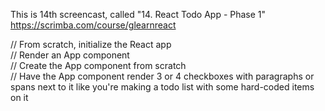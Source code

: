 This is 14th screencast, called "14. React Todo App - Phase 1"<br />
https://scrimba.com/course/glearnreact

// From scratch, initialize the React app<br />
// Render an App component<br />
// Create the App component from scratch<br />
// Have the App component render 3 or 4 checkboxes with paragraphs or spans next to it like you're making a todo list with some hard-coded items on it